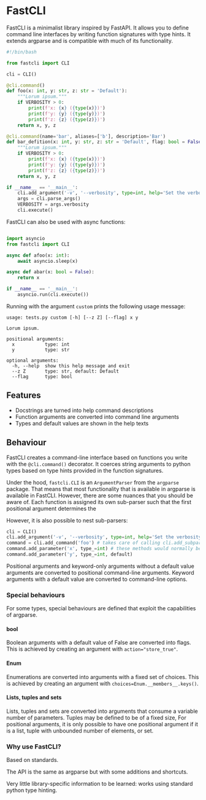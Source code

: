 # FastCLI

FastCLI is a minimalist library inspired by FastAPI.
It allows you to define command line interfaces by writing function signatures with type hints.
It extends argparse and is compatible with much of its functionality.

```python
#!/bin/bash

from fastcli import CLI

cli = CLI()

@cli.command()
def foo(x: int, y: str, z: str = 'Default'):
    """Lorum ipsum."""
    if VERBOSITY > 0:
        print(f'x: {x} ({type(x)})')
        print(f'y: {y} ({type(y)})')
        print(f'z: {z} ({type(z)})')
    return x, y, z

@cli.command(name='bar', aliases=['b'], description='Bar')
def bar_defition(x: int, y: str, z: str = 'Default', flag: bool = False):
    """Lorum ipsum."""
    if VERBOSITY > 0:
        print(f'x: {x} ({type(x)})')
        print(f'y: {y} ({type(y)})')
        print(f'z: {z} ({type(z)})')
    return x, y, z

if __name__ == '__main__':
    cli.add_argument('-v', '--verbosity', type=int, help='Set the verbosity level', choices=[-1, 0, 1], default=0)
    args = cli.parse_args()
    VERBOSITY = args.verbosity
    cli.execute()
```

FastCLI can also be used with async functions:

```python

import asyncio
from fastcli import CLI

async def afoo(x: int):
    await asyncio.sleep(x)

async def abar(x: bool = False):
    return x

if __name__ == '__main__':
    asyncio.run(cli.execute())
```


Running with the argument `custom` prints the following usage message:

```
usage: tests.py custom [-h] [--z Z] [--flag] x y

Lorum ipsum.

positional arguments:
  x           type: int
  y           type: str

optional arguments:
  -h, --help  show this help message and exit
  --z Z       type: str, default: Default
  --flag      type: bool
```

## Features

* Docstrings are turned into help command descriptions
* Function arguments are converted into command line arguments
* Types and default values are shown in the help texts

## Behaviour

FastCLI creates a command-line interface based on functions you write with the `@cli.command()` decorator.
It coerces string arguments to python types based on type hints provided in the function signatures.

Under the hood, `fastcli.CLI` is an `ArgumentParser` from the `argparse` package.
That means that most functionality that is available in argparse is available in FastCLI.
However, there are some nuances that you should be aware of.
Each function is assigned its own sub-parser such that the first positional argument determines the 

However, it is also possible to nest sub-parsers:

```python
cli = CLI()
cli.add_argument('-v', '--verbosity', type=int, help='Set the verbosity level', choices=[-1, 0, 1], default=0)
command = cli.add_command('foo') # takes care of calling cli.add_subparsers()
command.add_parameter('x', type_=int) # these methods would normally be invoked based on a function signature
command.add_parameter('y', type_=int, default)
```

Positional arguments and keyword-only arguments without a default value arguments are converted to positional command-line arguments.
Keyword arguments with a default value are converted to command-line options.

### Special behaviours

For some types, special behaviours are defined that exploit the capabilities of argparse.

#### bool

Boolean arguments with a default value of False are converted into flags.
This is achieved by creating an argument with `action="store_true"`.

#### Enum

Enumerations are converted into arguments with a fixed set of choices.
This is achieved by creating an argument with `choices=Enum.__members__.keys()`.

#### Lists, tuples and sets

Lists, tuples and sets are converted into arguments that consume a variable number of parameters.
Tuples may be defined to be of a fixed size, 
For positional arguments, it is only possible to have one positional argument if it is a list, tuple with unbounded number of elements, or set.

### Why use FastCLI?

Based on standards.

The API is the same as argparse but with some additions and shortcuts.

Very little library-specific information to be learned: works using standard python type hinting.
